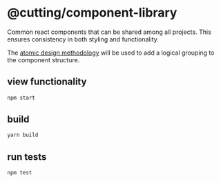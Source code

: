 # @cutting/component-library

Common react components that can be shared among all projects. This ensures consistency in both styling and functionality.

The [atomic design methodology](http://atomicdesign.bradfrost.com/chapter-2/) will be used to add a logical grouping to the component structure.

## view functionality

```sh
npm start
```

## build

```sh
yarn build
```

## run tests

```sh
npm test
```
